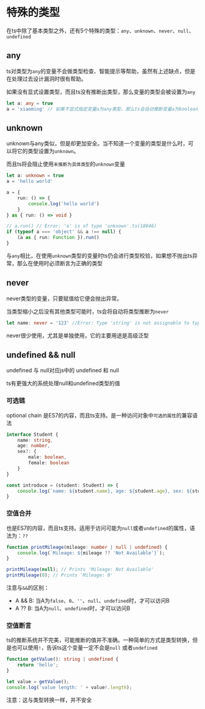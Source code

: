 # 特殊的类型

在ts中除了基本类型之外，还有5个特殊的类型：`any`、`unknown`、`never`、`null`、`undefined`

## any

ts对类型为`any`的变量不会做类型检查、智能提示等帮助，虽然有上述缺点，但是在处理过去设计漏洞时很有帮助。

如果没有显式设置类型，而且ts没有推断出类型，那么变量的类型会被设置为`any`

```ts
let a: any = true
a = 'xiaoming' // 如果不显式指定变量a为any类型，那么ts会自动推断变量a为boolean类型，再次赋值为string类型的值会报错
```

## unknown

unknown与any类似，但是却更加安全。当不知道一个变量的类型是什么时，可以将它的类型设置为`unknown`。

而且ts将会阻止使用`未推断为具体类型`的`unknown`变量

```ts
let a: unknown = true
a = 'hello world'

a = {
    run: () => {
        console.log('hello world')
    }
} as { run: () => void }

// a.run() // Error: 'a' is of type 'unknown'.ts(18046)
if (typeof a === 'object' && a !== null) {
    (a as { run: Function }).run()
}
```

与`any`相比，在使用`unknown`类型的变量时ts仍会进行类型校验，如果想不抛出ts异常，那么在使用时必须断言为正确的类型

## never

never类型的变量，只要赋值给它便会抛出异常。

当类型缩小之后没有其他类型可能时，ts会将自动将类型推断为`never`

```ts
let name: never = '123' //Error: Type 'string' is not assignable to type 'never'
```

never很少使用，尤其是单独使用，它的主要用途是高级泛型

## undefined && null

undefined 与 null对应js中的 undefined 和 null

ts有更强大的系统处理null和undefined类型的值

### 可选链

optional chain 是ES7的内容，而且ts支持。是一种访问对象中`可选的属性`的兼容语法

```ts
interface Student {
    name: string,
    age: number,
    sex?: {
        male: boolean,
        female: boolean
    }
}

const introduce = (student: Student) => {
    console.log(`name: ${student.name}, age: ${student.age}, sex: ${student.sex?.male}`)
}
```

### 空值合并

也是ES7的内容，而且ts支持。适用于访问可能为`null`或者`undefined`的属性，语法为：`??`

```ts
function printMileage(mileage: number | null | undefined) {
    console.log(`Mileage: ${mileage ?? 'Not Available'}`);
}

printMileage(null); // Prints 'Mileage: Not Available'
printMileage(0); // Prints 'Mileage: 0'
```

注意与`&&`的区别：

- A && B: 当A为`false`、`0`、`''`、`null`、`undefined`时，才可以访问B
- A ?? B: 当A为`null`、`undefined`时，才可以访问B

### 空值断言

ts的推断系统并不完美，可能推断的值并不准确。一种简单的方式是类型转换，但是也可以使用`!`，告诉ts这个变量一定不会是`null`
或者`undefined`

```ts
function getValue(): string | undefined {
    return 'hello';
}

let value = getValue();
console.log('value length: ' + value!.length);
```

注意：这与类型转换一样，并不安全



